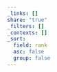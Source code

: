 ```yaml
---
_links: []
share: "true"
_filters: []
_contexts: []
_sort:
  field: rank
  asc: false
  group: false
---
```


